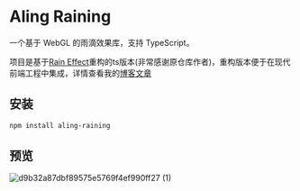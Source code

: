# Aling Raining

一个基于 WebGL 的雨滴效果库，支持 TypeScript。

项目是基于[Rain Effect](https://github.com/codrops/RainEffect)重构的ts版本(非常感谢原仓库作者)，重构版本便于在现代前端工程中集成，详情查看我的[博客文章](https://www.zhongfw.online/awsome/posts/c9b37a098263cea38606f03c82d4db4b)

## 安装

```bash
npm install aling-raining
```

## 预览
![d9b32a87dbf89575e5769f4ef990ff27 (1)](https://github.com/user-attachments/assets/3fca7e47-f11f-41a9-8aa6-7763a2a5935d)

